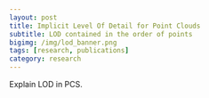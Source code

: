 ```yaml
---
layout: post
title: Implicit Level Of Detail for Point Clouds
subtitle: LOD contained in the order of points
bigimg: /img/lod_banner.png
tags: [research, publications]
category: research
---
```


 Explain LOD in PCS.
